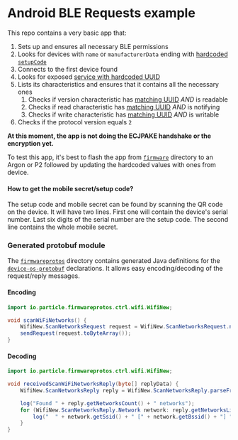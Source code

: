# Android BLE Requests example

This repo contains a very basic app that:

1. Sets up and ensures all necessary BLE permissions
1. Looks for devices with `name` or `manufacturerData` ending with [hardcoded `setupCode`](https://github.com/particle-iot/AndroidBLEExample/blob/main/app/src/main/java/io/particle/bleexample/MainActivity.java#L50)
1. Connects to the first device found
1. Looks for exposed [service with hardcoded UUID](https://github.com/particle-iot/AndroidBLEExample/blob/main/app/src/main/java/io/particle/bleexample/MainActivity.java#L54)
1. Lists its characteristics and ensures that it contains all the necessary ones
    1. Checks if version characteristic has [matching UUID](https://github.com/particle-iot/AndroidBLEExample/blob/main/app/src/main/java/io/particle/bleexample/MainActivity.java#L57) *AND* is readable
    1. Checks if read characteristic has [matching UUID](https://github.com/particle-iot/AndroidBLEExample/blob/main/app/src/main/java/io/particle/bleexample/MainActivity.java#L56) *AND* is notifying
    1. Checks if write characteristic has [matching UUID](https://github.com/particle-iot/AndroidBLEExample/blob/main/app/src/main/java/io/particle/bleexample/MainActivity.java#L55) *AND* is writable
1. Checks if the protocol version equals `2`

**At this moment, the app is not doing the ECJPAKE handshake or the encryption yet.**

To test this app, it's best to flash the app from [`firmware`](firmware/) directory to an Argon or P2 followed by updating the hardcoded values with ones from device.

#### How to get the mobile secret/setup code?

The setup code and mobile secret can be found by scanning the QR code on the device. It will have two lines. First one will contain the device's serial number. Last six digits of the serial number are the setup code.
The second line contains the whole mobile secret.

### Generated protobuf module

The [`firmwareprotos`](firmwareprotos) directory contains generated Java definitions for the [`device-os-protobuf`](https://github.com/particle-iot/device-os-protobuf) declarations. It allows easy encoding/decoding of the request/reply messages.

#### Encoding

```java
import io.particle.firmwareprotos.ctrl.wifi.WifiNew;

void scanWiFiNetworks() {
    WifiNew.ScanNetworksRequest request = WifiNew.ScanNetworksRequest.newBuilder().build();
    sendRequest(request.toByteArray());
}
```

#### Decoding

```java
import io.particle.firmwareprotos.ctrl.wifi.WifiNew;

void receivedScanWiFiNetworksReply(byte[] replyData) {
    WifiNew.ScanNetworksReply reply = WifiNew.ScanNetworksReply.parseFrom(replyData);

    log("Found " + reply.getNetworksCount() + " networks");
    for (WifiNew.ScanNetworksReply.Network network: reply.getNetworksList()) {
        log("  " + network.getSsid() + " [" + network.getBssid() + "] " + network.getRssi() + "dB");
    }
}
```